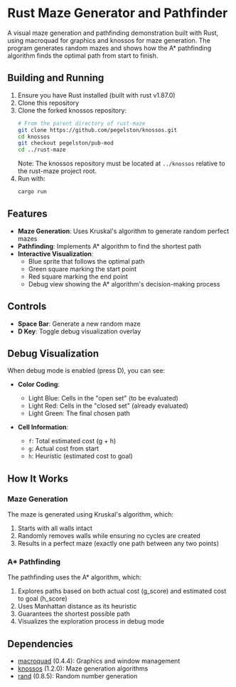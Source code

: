 # Rust Maze Generator and Pathfinder

A visual maze generation and pathfinding demonstration built with Rust, using macroquad for graphics and knossos for maze generation. The program generates random mazes and shows how the A* pathfinding algorithm finds the optimal path from start to finish.

## Building and Running

1. Ensure you have Rust installed (built with rust v1.87.0)
2. Clone this repository
3. Clone the forked knossos repository:
   ```bash
   # From the parent directory of rust-maze
   git clone https://github.com/pegelston/knossos.git
   cd knossos
   git checkout pegelston/pub-mod
   cd ../rust-maze
   ```
   Note: The knossos repository must be located at `../knossos` relative to the rust-maze project root.
4. Run with:
   ```bash
   cargo run
   ```

## Features

- **Maze Generation**: Uses Kruskal's algorithm to generate random perfect mazes
- **Pathfinding**: Implements A* algorithm to find the shortest path
- **Interactive Visualization**: 
  - Blue sprite that follows the optimal path
  - Green square marking the start point
  - Red square marking the end point
  - Debug view showing the A* algorithm's decision-making process

## Controls

- **Space Bar**: Generate a new random maze
- **D Key**: Toggle debug visualization overlay

## Debug Visualization

When debug mode is enabled (press D), you can see:

- **Color Coding**:
  - Light Blue: Cells in the "open set" (to be evaluated)
  - Light Red: Cells in the "closed set" (already evaluated)
  - Light Green: The final chosen path

- **Cell Information**:
  - `f`: Total estimated cost (g + h)
  - `g`: Actual cost from start
  - `h`: Heuristic (estimated cost to goal)

## How It Works

### Maze Generation
The maze is generated using Kruskal's algorithm, which:
1. Starts with all walls intact
2. Randomly removes walls while ensuring no cycles are created
3. Results in a perfect maze (exactly one path between any two points)

### A* Pathfinding
The pathfinding uses the A* algorithm, which:
1. Explores paths based on both actual cost (g_score) and estimated cost to goal (h_score)
2. Uses Manhattan distance as its heuristic
3. Guarantees the shortest possible path
4. Visualizes the exploration process in debug mode

## Dependencies

- [macroquad](https://github.com/not-fl3/macroquad) (0.4.4): Graphics and window management
- [knossos](https://crates.io/crates/knossos) (1.2.0): Maze generation algorithms
- [rand](https://crates.io/crates/rand) (0.8.5): Random number generation

